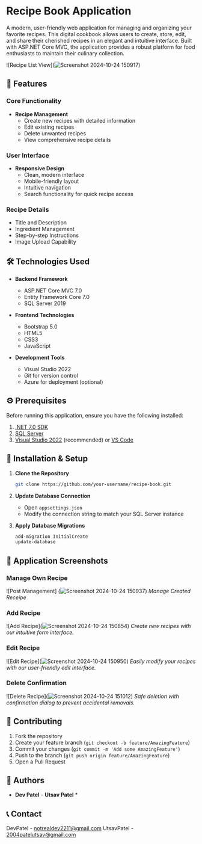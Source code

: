 # Recipe Book Application

A modern, user-friendly web application for managing and organizing your favorite recipes. This digital cookbook allows users to create, store, edit, and share their cherished recipes in an elegant and intuitive interface. Built with ASP.NET Core MVC, the application provides a robust platform for food enthusiasts to maintain their culinary collection.

![Recipe List View](![Screenshot 2024-10-24 150917](https://github.com/user-attachments/assets/a1b93748-f656-4937-a20a-ba5401fa2bb4))
## 🌟 Features

### Core Functionality
- **Recipe Management**
  - Create new recipes with detailed information
  - Edit existing recipes
  - Delete unwanted recipes
  - View comprehensive recipe details

### User Interface
- **Responsive Design**
  - Clean, modern interface
  - Mobile-friendly layout
  - Intuitive navigation
  - Search functionality for quick recipe access

### Recipe Details
- Title and Description
- Ingredient Management
- Step-by-step Instructions
- Image Upload Capability

## 🛠️ Technologies Used

- **Backend Framework**
  - ASP.NET Core MVC 7.0
  - Entity Framework Core 7.0
  - SQL Server 2019

- **Frontend Technologies**
  - Bootstrap 5.0
  - HTML5
  - CSS3
  - JavaScript

- **Development Tools**
  - Visual Studio 2022
  - Git for version control
  - Azure for deployment (optional)

## ⚙️ Prerequisites

Before running this application, ensure you have the following installed:

1. [.NET 7.0 SDK](https://dotnet.microsoft.com/download/dotnet/7.0)
2. [SQL Server](https://www.microsoft.com/en-us/sql-server/sql-server-downloads)
3. [Visual Studio 2022](https://visualstudio.microsoft.com/vs/) (recommended) or [VS Code](https://code.visualstudio.com/)

## 🚀 Installation & Setup

1. **Clone the Repository**
   ```bash
   git clone https://github.com/your-username/recipe-book.git
   ```

2. **Update Database Connection**
   - Open `appsettings.json`
   - Modify the connection string to match your SQL Server instance

3. **Apply Database Migrations**
   ```bash
   add-migration InitialCreate
   update-database
   ```

## 📸 Application Screenshots

### Manage Own Recipe
![Post Management] (![Screenshot 2024-10-24 150937](https://github.com/user-attachments/assets/86f69e82-c5e9-419c-8956-3185ab272813))
*Manage Created Receipe*

### Add Recipe
![Add Recipe](![Screenshot 2024-10-24 150854](https://github.com/user-attachments/assets/ff8f5574-25b2-4130-acca-8665af2b1faf))
*Create new recipes with our intuitive form interface.*

### Edit Recipe
![Edit Recipe](![Screenshot 2024-10-24 150950](https://github.com/user-attachments/assets/9229894b-4a1f-491e-bbcd-99b1dbe5232c))
*Easily modify your recipes with our user-friendly edit interface.*

### Delete Confirmation
![Delete Recipe](![Screenshot 2024-10-24 151012](https://github.com/user-attachments/assets/781f7df3-7220-4c2d-aff6-789de1e772cc))
*Safe deletion with confirmation dialog to prevent accidental removals.*

## 🤝 Contributing

1. Fork the repository
2. Create your feature branch (`git checkout -b feature/AmazingFeature`)
3. Commit your changes (`git commit -m 'Add some AmazingFeature'`)
4. Push to the branch (`git push origin feature/AmazingFeature`)
5. Open a Pull Request

## 👥 Authors

* **Dev Patel** - **Utsav Patel** *

## 📞 Contact

DevPatel   - notrealdev2211@gmail.com
UtsavPatel - 2004patelutsav@gmail.com

